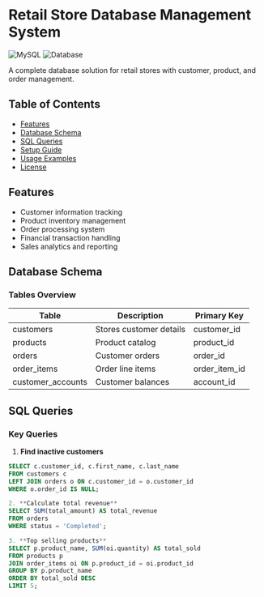 # Retail Store Database Management System

![MySQL](https://img.shields.io/badge/mysql-%2300f.svg?style=for-the-badge&logo=mysql&logoColor=white)
![Database](https://img.shields.io/badge/Database-SQL-blue)

A complete database solution for retail stores with customer, product, and order management.

## Table of Contents
- [Features](#features)
- [Database Schema](#database-schema)
- [SQL Queries](#sql-queries)
- [Setup Guide](#setup-guide)
- [Usage Examples](#usage-examples)
- [License](#license)

## Features
- Customer information tracking
- Product inventory management
- Order processing system
- Financial transaction handling
- Sales analytics and reporting

## Database Schema

### Tables Overview

| Table | Description | Primary Key |
|-------|-------------|-------------|
| customers | Stores customer details | customer_id |
| products | Product catalog | product_id |
| orders | Customer orders | order_id |
| order_items | Order line items | order_item_id |
| customer_accounts | Customer balances | account_id |

## SQL Queries

### Key Queries

1. **Find inactive customers**
```sql
SELECT c.customer_id, c.first_name, c.last_name
FROM customers c
LEFT JOIN orders o ON c.customer_id = o.customer_id
WHERE o.order_id IS NULL;

2. **Calculate total revenue**
SELECT SUM(total_amount) AS total_revenue
FROM orders
WHERE status = 'Completed';

3. **Top selling products**
SELECT p.product_name, SUM(oi.quantity) AS total_sold
FROM products p
JOIN order_items oi ON p.product_id = oi.product_id
GROUP BY p.product_name
ORDER BY total_sold DESC
LIMIT 5;
